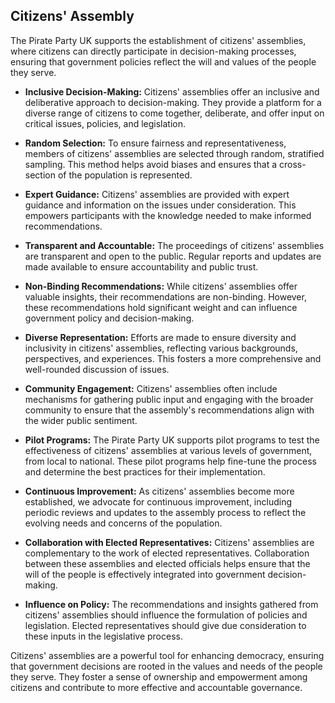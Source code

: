 ## Citizens' Assembly

The Pirate Party UK supports the establishment of citizens' assemblies, where citizens can directly participate in decision-making processes, ensuring that government policies reflect the will and values of the people they serve.

- **Inclusive Decision-Making:** Citizens' assemblies offer an inclusive and deliberative approach to decision-making. They provide a platform for a diverse range of citizens to come together, deliberate, and offer input on critical issues, policies, and legislation.

- **Random Selection:** To ensure fairness and representativeness, members of citizens' assemblies are selected through random, stratified sampling. This method helps avoid biases and ensures that a cross-section of the population is represented.

- **Expert Guidance:** Citizens' assemblies are provided with expert guidance and information on the issues under consideration. This empowers participants with the knowledge needed to make informed recommendations.

- **Transparent and Accountable:** The proceedings of citizens' assemblies are transparent and open to the public. Regular reports and updates are made available to ensure accountability and public trust.

- **Non-Binding Recommendations:** While citizens' assemblies offer valuable insights, their recommendations are non-binding. However, these recommendations hold significant weight and can influence government policy and decision-making.

- **Diverse Representation:** Efforts are made to ensure diversity and inclusivity in citizens' assemblies, reflecting various backgrounds, perspectives, and experiences. This fosters a more comprehensive and well-rounded discussion of issues.

- **Community Engagement:** Citizens' assemblies often include mechanisms for gathering public input and engaging with the broader community to ensure that the assembly's recommendations align with the wider public sentiment.

- **Pilot Programs:** The Pirate Party UK supports pilot programs to test the effectiveness of citizens' assemblies at various levels of government, from local to national. These pilot programs help fine-tune the process and determine the best practices for their implementation.

- **Continuous Improvement:** As citizens' assemblies become more established, we advocate for continuous improvement, including periodic reviews and updates to the assembly process to reflect the evolving needs and concerns of the population.

- **Collaboration with Elected Representatives:** Citizens' assemblies are complementary to the work of elected representatives. Collaboration between these assemblies and elected officials helps ensure that the will of the people is effectively integrated into government decision-making.

- **Influence on Policy:** The recommendations and insights gathered from citizens' assemblies should influence the formulation of policies and legislation. Elected representatives should give due consideration to these inputs in the legislative process.

Citizens' assemblies are a powerful tool for enhancing democracy, ensuring that government decisions are rooted in the values and needs of the people they serve. They foster a sense of ownership and empowerment among citizens and contribute to more effective and accountable governance.
